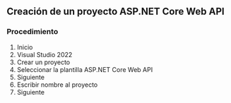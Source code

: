 ## Creación de un proyecto ASP.NET Core Web API 
### Procedimiento 
1. Inicio
2. Visual Studio 2022
3. Crear un proyecto
4. Seleccionar la plantilla ASP.NET Core Web API
5. Siguiente
6. Escribir nombre al proyecto
7. Siguiente
